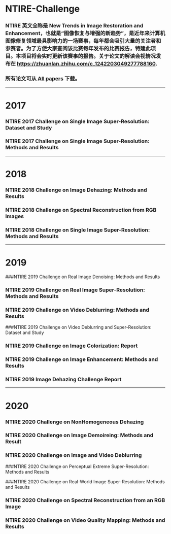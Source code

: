 # NTIRE-Challenge
### NTIRE 英文全称是 New Trends in Image Restoration and Enhancement，也就是“图像恢复与增强的新趋势”，是近年来计算机图像修复领域最具影响力的一场赛事，每年都会吸引大量的关注者和参赛者。为了方便大家查阅该比赛每年发布的比赛报告，特建此项目。本项目将会实时更新该赛事的报告。关于论文的解读会视情况发布在 https://zhuanlan.zhihu.com/c_1242203049277788160.

### 所有论文可从  <a href="https://www.jianguoyun.com/p/DQ-9ZnoQ19ySBxiuoJcD">All papers</a>  下载。

---------------------------

# 2017

### NTIRE 2017 Challenge on Single Image Super-Resolution: Dataset and Study

### NTIRE 2017 Challenge on Single Image Super-Resolution: Methods and Results

--------------

# 2018

### NTIRE 2018 Challenge on Image Dehazing: Methods and Results

### NTIRE 2018 Challenge on Spectral Reconstruction from RGB Images

### NTIRE 2018 Challenge on Single Image Super-Resolution: Methods and Results

--------

# 2019

###NTIRE 2019 Challenge on Real Image Denoising: Methods and Results

### NTIRE 2019 Challenge on Real Image Super-Resolution: Methods and Results

### NTIRE 2019 Challenge on Video Deblurring: Methods and Results

###NTIRE 2019 Challenge on Video Deblurring and Super-Resolution: Dataset and Study
### NTIRE 2019 Challenge on Image Colorization: Report

### NTIRE 2019 Challenge on Image Enhancement: Methods and Results

### NTIRE 2019 Image Dehazing Challenge Report

---------

# 2020

### NTIRE 2020 Challenge on NonHomogeneous Dehazing

### NTIRE 2020 Challenge on Image Demoireing: Methods and Result

### NTIRE 2020 Challenge on Image and Video Deblurring

###NTIRE 2020 Challenge on Perceptual Extreme Super-Resolution: Methods and Results

###NTIRE 2020 Challenge on Real-World Image Super-Resolution: Methods and Results

### NTIRE 2020 Challenge on Spectral Reconstruction from an RGB Image

### NTIRE 2020 Challenge on Video Quality Mapping: Methods and Results